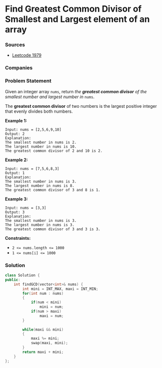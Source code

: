 # Find Greatest Common Divisor of Smallest and Largest element of an array

### Sources

* [Leetcode 1979](https://leetcode.com/problems/find-greatest-common-divisor-of-array/)

### Companies

### Problem Statement

Given an integer array `nums`, return _the **greatest common divisor** of the smallest number and largest number in_ `nums`.

The **greatest common divisor** of two numbers is the largest positive integer that evenly divides both numbers.

**Example 1:**

```text
Input: nums = [2,5,6,9,10]
Output: 2
Explanation:
The smallest number in nums is 2.
The largest number in nums is 10.
The greatest common divisor of 2 and 10 is 2.
```

**Example 2:**

```text
Input: nums = [7,5,6,8,3]
Output: 1
Explanation:
The smallest number in nums is 3.
The largest number in nums is 8.
The greatest common divisor of 3 and 8 is 1.
```

**Example 3:**

```text
Input: nums = [3,3]
Output: 3
Explanation:
The smallest number in nums is 3.
The largest number in nums is 3.
The greatest common divisor of 3 and 3 is 3.
```

**Constraints:**

* `2 <= nums.length <= 1000`
* `1 <= nums[i] <= 1000`

### Solution

```cpp
class Solution {
public:
    int findGCD(vector<int>& nums) {
        int mini = INT_MAX, maxi = INT_MIN;
        for(int num : nums)
        {
            if(num < mini)
                mini = num;
            if(num > maxi)
                maxi = num;
        }
        
        while(maxi && mini)
        {
            maxi %= mini;   
            swap(maxi, mini);
        }
        return maxi + mini;
    }
};
```

